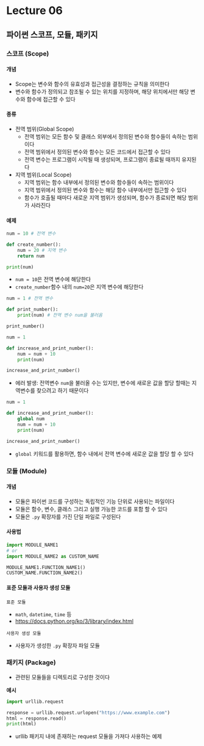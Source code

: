 # Lecture 06

## 파이썬 스코프, 모듈, 패키지

### 스코프 (Scope)
#### 개념
- Scope는 변수와 함수의 유효성과 접근성을 결정하는 규칙을 의미한다
- 변수와 함수가 정의되고 참조될 수 있는 위치를 지정하며, 해당 위치에서만 해당 변수와 함수에 접근할 수 있다

#### 종류
- 전역 범위(Global Scope)
  - 전역 범위는 모든 함수 및 클래스 외부에서 정의된 변수와 함수들이 속하는 범위이다
  - 전역 범위에서 정의된 변수와 함수는 모든 코드에서 접근할 수 있다
  - 전역 변수는 프로그램이 시작될 때 생성되며, 프로그램이 종료될 때까지 유지된다
- 지역 범위(Local Scope)
  - 지역 범위는 함수 내부에서 정의된 변수와 함수들이 속하는 범위이다
  - 지역 범위에서 정의된 변수와 함수는 해당 함수 내부에서만 접근할 수 있다
  - 함수가 호출될 때마다 새로운 지역 범위가 생성되며, 함수가 종료되면 해당 범위가 사라진다

#### 예제
```python
num = 10 # 전역 변수

def create_number():
    num = 20 # 지역 변수
    return num

print(num)
```
- `num = 10`은 전역 변수에 해당한다
- `create_number`함수 내의 `num=20`은 지역 변수에 해당한다

```python
num = 1 # 전역 변수

def print_number():
    print(num) # 전역 변수 num을 불러옴

print_number()
```

```python
num = 1

def increase_and_print_number():
    num = num + 10
    print(num)

increase_and_print_number()
```
- 에러 발생: 전역변수 `num`을 불러올 수는 있지만, 변수에 새로운 값을 할당 할때는 지역변수를 찾으려고 하기 때문이다

```python
num = 1

def increase_and_print_number():
    global num
    num = num + 10
    print(num)

increase_and_print_number()
```
- `global` 키워드를 활용하면, 함수 내에서 전역 변수에 새로운 값을 할당 할 수 있다

### 모듈 (Module)
#### 개념
- 모듈은 파이썬 코드를 구성하는 독립적인 기능 단위로 사용되는 파일이다
- 모듈은 함수, 변수, 클래스 그리고 실행 가능한 코드를 포함 할 수 있다
- 모듈은 `.py` 확장자를 가진 단일 파일로 구성된다

#### 사용법
```python
import MODULE_NAME1
# or
import MODULE_NAME2 as CUSTOM_NAME

MODULE_NAME1.FUNCTION_NAME1()
CUSTOM_NAME.FUNCTION_NAME2()
```

#### 표준 모듈과 사용자 생성 모듈
`표준 모듈`
- `math`, `datetime`, `time` 등
- https://docs.python.org/ko/3/library/index.html

`사용자 생성 모듈`
- 사용자가 생성한 `.py` 확장자 파일 모듈

### 패키지 (Package)
- 관련된 모듈들을 디렉토리로 구성한 것이다

**예시**
```python
import urllib.request

response = urllib.request.urlopen("https://www.example.com")
html = response.read()
print(html)
```
- urllib 패키지 내에 존재하는 request 모듈을 가져다 사용하는 예제